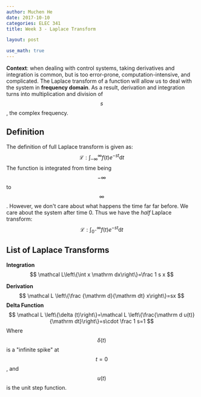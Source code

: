 ```yaml
---
author: Muchen He
date: 2017-10-10
categories: ELEC 341
title: Week 3 - Laplace Transform

layout: post

use_math: true
---
```


**Context**: when dealing with control systems, taking derivatives and integration is common, but is too error-prone, computation-intensive, and complicated. The Laplace transform of a function will allow us to deal with the system in **frequency domain**. As a result, derivation and integration turns into multiplication and division of $$s$$, the complex frequency.


## Definition

The definition of full Laplace transform is given as:
$$
\mathcal L:\int_{-\infty}^\infty f(t)e^{-st}\mathrm dt
$$
The function is integrated from time being $$-\infty$$ to $$\infty$$. However, we don't care about what happens the time far far before. We care about the system after time 0. Thus we have the *half* Laplace transform:
$$
\mathcal L:\int_{0^-}^\infty f(t)e^{-st}\mathrm dt
$$




## List of Laplace Transforms

**Integration**
$$
\mathcal L\left\{\int x \mathrm dx\right\}=\frac 1 s x
$$

**Derivation**
$$
\mathcal L \left\{\frac {\mathrm d}{\mathrm dt} x\right\}=sx
$$
**Delta Function**
$$
\mathcal L \left\{\delta (t)\right\}=\mathcal L \left\{\frac{\mathrm d u(t)}{\mathrm dt}\right\}=s\cdot \frac 1 s=1
$$
Where $$\delta(t)$$ is a "infinite spike" at $$t=0$$, and $$u(t)$$ is the unit step function.








